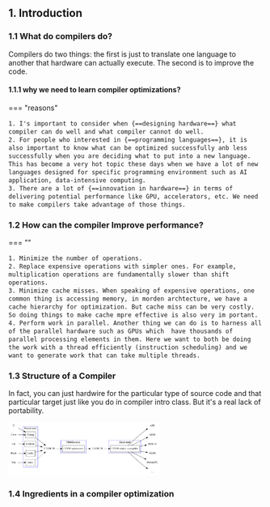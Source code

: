 ## 1. Introduction  


### 1.1 What do compilers do?

Compilers do two things: the first is just to translate one language to another that hardware can actually execute. The second is to improve the code.

#### 1.1.1 why we need to learn compiler optimizations?

=== "reasons"

    1. I's important to consider when {==designing hardware==} what compiler can do well and what compiler cannot do well.
    2. For people who interested in {==programming languages==}, it is also important to know what can be optimized successfully anb less successfully when you are deciding what to put into a new language. This has become a very hot topic these days when we have a lot of new languages designed for specific programming environment such as AI application, data-intensive computing. 
    3. There are a lot of {==innovation in hardware==} in terms of delivering potential performance like GPU, accelerators, etc. We need to make compilers take advantage of those things.


### 1.2 How can the compiler Improve performance? 
=== ""

    1. Minimize the number of operations.
    2. Replace expensive operations with simpler ones. For example, multiplication operations are fundamentally slower than shift operations. 
    3. Minimize cache misses. When speaking of expensive operations, one common thing is accessing memory, in morden archtecture, we have a cache hierarchy for optimization. But cache miss can be very costly. So doing things to make cache mpre effective is also very im portant.
    4. Perform work in parallel. Another thing we can do is to harness all of the parallel hardware such as GPUs which  have thousands of parallel processing elements in them. Here we want to both be doing the work with a thread efficiently (instruction scheduling) and we want to generate work that can take multiple threads. 


### 1.3 Structure of a Compiler


In fact, you can just hardwire for the particular type of source code and that particular target just like you do in compiler intro class. But it's a real lack of portability. 


<img src="images/llvm_compiler_pipeline.png" alt="l" style="width:300px;"/> 


### 1.4 Ingredients in a compiler optimization 